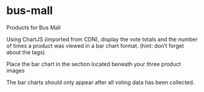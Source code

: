 # bus-mall
Products for Bus Mall

Using ChartJS (imported from CDN), display the vote totals and the number of times a product was viewed in a bar chart format. (hint: don’t forget about the <canvas> tags)

Place the bar chart in the section located beneath your three product images

The bar charts should only appear after all voting data has been collected.
